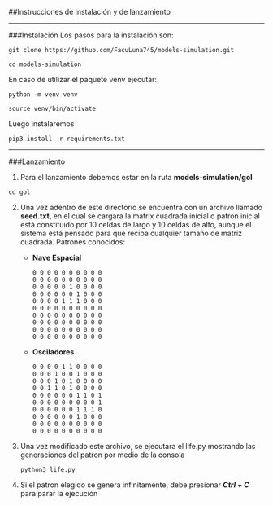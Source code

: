 ##Instrucciones de instalación y de lanzamiento
<hr>

###Instalación
Los pasos para la instalación son:
```
git clone https://github.com/FacuLuna745/models-simulation.git
```
```
cd models-simulation
```
En caso de utilizar el paquete venv ejecutar:
```
python -m venv venv
```
```
source venv/bin/activate
```
Luego instalaremos
```
pip3 install -r requirements.txt
```
<hr>

###Lanzamiento
1. Para el lanzamiento debemos estar en la ruta **models-simulation/gol**
```
cd gol
```
2. Una vez adentro de este directorio se encuentra con un archivo llamado **seed.txt**, en el
cual se cargara la matrix cuadrada inicial o patron inicial está constituido por 10 celdas de largo y 
   10 celdas de alto, aunque el sistema está pensado para que reciba cualquier tamaño de matriz cuadrada. 
   Patrones conocidos:
   
   - **Nave Espacial**
      ```
      0 0 0 0 0 0 0 0 0 0 
      0 0 0 0 0 0 0 0 0 0
      0 0 0 0 0 1 0 0 0 0
      0 0 0 0 0 0 1 0 0 0
      0 0 0 0 1 1 1 0 0 0 
      0 0 0 0 0 0 0 0 0 0
      0 0 0 0 0 0 0 0 0 0
      0 0 0 0 0 0 0 0 0 0
      0 0 0 0 0 0 0 0 0 0
      0 0 0 0 0 0 0 0 0 0 
      ```
   - **Osciladores**
      ```
      0 0 0 0 1 1 0 0 0 0 
      0 0 0 1 0 0 1 0 0 0
      0 0 0 1 0 1 0 0 0 0
      0 0 1 1 0 1 0 0 0 0
      0 0 0 0 0 0 1 1 0 1 
      0 0 0 0 0 0 0 0 0 1
      0 0 0 0 0 0 1 1 1 0
      0 0 0 0 0 0 1 0 0 0
      0 0 0 0 0 0 0 0 0 0
      0 0 0 0 0 0 0 0 0 0 
      ```

3. Una vez modificado este archivo, se ejecutara el life.py mostrando las
generaciones del patron por medio de la consola
   ```
   python3 life.py
   ```

4. Si el patron elegido se genera infinitamente, debe presionar **_Ctrl + C_** para parar la
ejecución